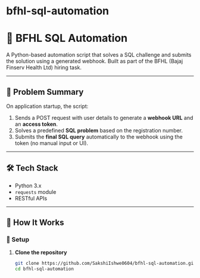 # bfhl-sql-automation
# 🧠 BFHL SQL Automation

A Python-based automation script that solves a SQL challenge and submits the solution using a generated webhook. Built as part of the BFHL (Bajaj Finserv Health Ltd) hiring task.

---

## 📌 Problem Summary

On application startup, the script:

1. Sends a POST request with user details to generate a **webhook URL** and an **access token**.
2. Solves a predefined **SQL problem** based on the registration number.
3. Submits the **final SQL query** automatically to the webhook using the token (no manual input or UI).

---

## 🛠 Tech Stack

- Python 3.x
- `requests` module
- RESTful APIs

---

## 🚀 How It Works

### 🔧 Setup

1. **Clone the repository**
   ```bash
   git clone https://github.com/SakshiIshwe0604/bfhl-sql-automation.git
   cd bfhl-sql-automation

